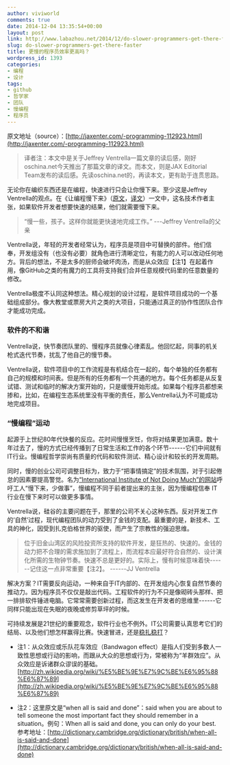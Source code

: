 ```yaml
---
author: viviworld
comments: true
date: 2014-12-04 13:35:54+00:00
layout: post
link: http://www.labazhou.net/2014/12/do-slower-programmers-get-there-faster/
slug: do-slower-programmers-get-there-faster
title: 更慢的程序员效率更高吗？
wordpress_id: 1393
categories:
- 编程
- 设计
tags:
- github
- 哲学家
- 团队
- 慢编程
- 程序员
---
```


原文地址（source）：[http://jaxenter.com/-programming-112923.html](http://jaxenter.com/-programming-112923.html)


<blockquote>译者注：本文中是关于Jeffrey Ventrella一篇文章的读后感，刚好oschina.net今天推出了那篇文章的译文。而本文，则是JAX Editorial Team发布的读后感。先读oschina.net的，再读本文，更有助于连贯思路。</blockquote>


无论你在编织东西还是在编程，快速进行只会让你慢下来。至少这是Jeffrey Ventrella的观点。在《让编程慢下来》（[原文](https://ventrellathing.wordpress.com/2013/06/18/the-case-for-slow-programming/)，[译文](http://www.oschina.net/translate/the-case-for-slow-programming)）一文中，这名技术作者主张，如果软件开发者想要快速的结果，他们就需要慢下来。


<blockquote>“慢一些，孩子。这样你就能更快速地完成工作。” ---Jeffrey Ventrella的父亲</blockquote>


Ventrella说，年轻的开发者经常认为，程序员是项目中可替换的部件。他们信奉，开发组没有（也没有必要）就角色进行清晰定位，有能力的人可以改动任何地方。背后的想法，不是太多的厨师会破坏肉汤，而是从众效应【注1】在起着作用，像GitHub之类的有魔力的工具将支持我们合并任意规模代码里的任意数量的修改。

Ventrella极度不认同这种想法。精心规划的设计过程，是软件项目成功的一个基础组成部分。像大教堂或票房大片之类的大项目，只能通过真正的协作性团队合作才能成功完成。


### 软件的不和谐


Ventrella说，快节奏团队里的、慢程序员就像心律紊乱。他回忆起，同事的机关枪式迭代节奏，扰乱了他自己的慢节奏。

Ventrella说，软件项目中的工作流程是有机结合在一起的，每个单独的任务都有自己的规模和时间表。但是所有的任务都有一个共通的地方。每个任务都是从反复试错、测试和临时的解决方案开始的，只是缓慢开始形成。如果每个程序员都想来掺和，比如，在编程生态系统里没有平衡的责任，那么Ventrella认为不可能成功地完成项目。


### “慢编程”运动


起源于上世纪80年代快餐的反应。花时间慢慢烹饪，你将对结果更加满意。数十年过去了，慢的方式已经传播到了日常生活和工作的各个环节------它们中间就有IT行业。慢编程哲学崇尚有质量的代码和软件测试、精心设计和较长的开发周期。

同时，慢的创业公司可调整目标为，致力于“把事情搞定”的技术氛围，对于引起倦怠的因素要提高警觉。名为[“International Institute of Not Doing Much”的网站](http://slowdownnow.org/)呼吁工人“慢下来，少做事”，慢编程不同于前者提出来的主张，因为慢编程信奉 IT行业在慢下来时可以做更多事情。

Ventrella说，硅谷的主要问题在于，那里的公司不关心这种东西。反对开发工作的‘自然’过程，现代编程团队的动力受到了金钱的支配。最重要的是，新技术、工具的神化，因受到扎克伯格世界的驱使，而产生了宗教性的强迫思维。


<blockquote>位于旧金山湾区的风险投资所支持的软件开发，是狂热的、快速的。金钱的动力把不合理的需求施加到了流程上，而流程本应最好符合自然的、设计演化所需的生物钟节奏。快速不总是更好的。实际上，慢有时候意味着快------记住这一点非常重要【注2】。 ------JJ Ventrella</blockquote>


解决方案？IT需要反向运动，一种来自于IT内部的、在开发组内心恢复自然节奏的推动力。因为程序员不仅仅是敲出代码。工程软件的行为不只是像砌砖头那样、把一排排软件锤进电脑。它常常需要创新过程，而这发生在开发者的思维里------它同样只能出现在失眠的夜晚或修剪草坪的时候。

可持续发展是21世纪的重要观念，软件行业也不例外。IT公司需要认真思考它们的结局、以及他们想怎样赢得比赛。快速冒进，还是[稳扎稳打](http://www.labazhou.net/2014/03/programmer-productivity/)？



	
  * 注1：从众效应或乐队花车效应（Bandwagon effect）是指人们受到多数人一致性思想或行动的影响，而跟从大众的思想或行为，常被称为“羊群效应”。从众效应是诉诸群众谬误的基础。[http://zh.wikipedia.org/wiki/%E5%BE%9E%E7%9C%BE%E6%95%88%E6%87%89](http://zh.wikipedia.org/wiki/%E5%BE%9E%E7%9C%BE%E6%95%88%E6%87%89)

	
  * 注2：这里原文是“when all is said and done”：said when you are about to tell someone the most important fact they should remember in a situation。例句：When all is said and done, you can only do your best. 参考地址：[http://dictionary.cambridge.org/dictionary/british/when-all-is-said-and-done](http://dictionary.cambridge.org/dictionary/british/when-all-is-said-and-done)


